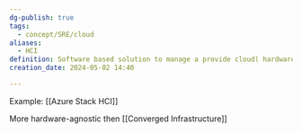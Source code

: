```yaml
---
dg-publish: true
tags:
  - concept/SRE/cloud
aliases:
  - HCI
definition: Software based solution to manage a provide cloud( hardware agnostic)
creation_date: 2024-05-02 14:40

---
```

Example: [[Azure Stack HCI]]

More hardware-agnostic then [[Converged Infrastructure]]
